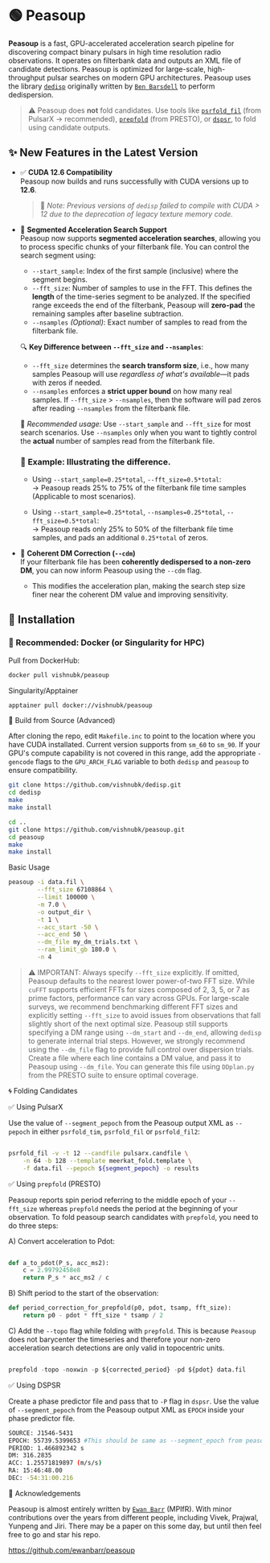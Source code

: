 # 🟢 Peasoup

**Peasoup** is a fast, GPU-accelerated acceleration search pipeline for discovering compact binary pulsars in high time resolution radio observations. It operates on filterbank data and outputs an XML file of candidate detections. Peasoup is optimized for large-scale, high-throughput pulsar searches on modern GPU architectures. Peasoup uses the library [`dedisp`](https://github.com/vishnubk/dedisp) originally written by [`Ben Barsdell`](https://github.com/benbarsdell)  to perform dedispersion.


> ⚠️ Peasoup does **not** fold candidates. Use tools like [`psrfold_fil`](https://github.com/ypmen/PulsarX) (from PulsarX -> recommended), [`prepfold`](https://github.com/scottransom/presto) (from PRESTO), or [`dspsr`](https://dspsr.sourceforge.net/current/), to fold using candidate outputs.


## ✨ New Features in the Latest Version

- ✅ **CUDA 12.6 Compatibility**  
  Peasoup now builds and runs successfully with CUDA versions up to **12.6**.  
  > 🔧 *Note: Previous versions of `dedisp` failed to compile with CUDA > 12 due to the deprecation of legacy texture memory code.*


- 🔁 **Segmented Acceleration Search Support**  
  Peasoup now supports **segmented acceleration searches**, allowing you to process specific chunks of your filterbank file. You can control the search segment using:

  - `--start_sample`: Index of the first sample (inclusive) where the segment begins.
  - `--fft_size`: Number of samples to use in the FFT. This defines the **length** of the time-series segment to be analyzed. If the specified range exceeds the end of the filterbank, Peasoup will **zero-pad** the remaining samples after baseline subtraction.
  - `--nsamples` *(Optional)*: Exact number of samples to read from the filterbank file. 



   🔍 **Key Difference between `--fft_size` and `--nsamples`**:
  
  - `--fft_size` determines the **search transform size**, i.e., how many samples Peasoup will use *regardless of what's available*—it pads with zeros if needed.
   - `--nsamples` enforces a **strict upper bound** on how many real samples. If `--fft_size` > `--nsamples`, then the software will pad zeros after reading `--nsamples` from the filterbank file.
  
  🔧 *Recommended usage:* Use `--start_sample` and `--fft_size` for most search scenarios. Use `--nsamples` only when you want to tightly control the **actual** number of samples read from the filterbank file.

  ### 🧠 Example: Illustrating the difference.

  - Using `--start_sample=0.25*total`, `--fft_size=0.5*total`:  
    → Peasoup reads 25% to 75% of the filterbank file time samples (Applicable to most scenarios).
  
  - Using `--start_sample=0.25*total`, `--nsamples=0.25*total`, `--fft_size=0.5*total`:  
    → Peasoup reads only 25% to 50% of the filterbank file time samples, and pads an additional `0.25*total` of zeros.

- 🎯 **Coherent DM Correction (`--cdm`)**  
  If your filterbank file has been **coherently dedispersed to a non-zero DM**, you can now inform Peasoup using the `--cdm` flag.  
  - This modifies the acceleration plan, making the search step size finer near the coherent DM value and improving sensitivity. 



## 🚀 Installation

### 🔹 Recommended: Docker (or Singularity for HPC)

Pull from DockerHub:

```bash
docker pull vishnubk/peasoup
```
Singularity/Apptainer
```bash
apptainer pull docker://vishnubk/peasoup
```

🔸 Build from Source (Advanced)

After cloning the repo, edit `Makefile.inc` to point to the location where you have CUDA installated. Current version supports from `sm_60` to `sm_90`. If your GPU's compute capability is not covered in this range, add the appropriate `-gencode` flags to the `GPU_ARCH_FLAG` variable to both `dedisp` and `peasoup` to ensure compatibility.

```bash
git clone https://github.com/vishnubk/dedisp.git
cd dedisp
make 
make install

cd ..
git clone https://github.com/vishnubk/peasoup.git
cd peasoup
make
make install
```

Basic Usage

```bash
peasoup -i data.fil \
        --fft_size 67108864 \
        --limit 100000 \
        -m 7.0 \
        -o output_dir \
        -t 1 \
        --acc_start -50 \
        --acc_end 50 \
        --dm_file my_dm_trials.txt \
        --ram_limit_gb 180.0 \
        -n 4

```

> ⚠️ IMPORTANT: Always specify `--fft_size` explicitly. If omitted, Peasoup defaults to the nearest lower power-of-two FFT size. While `cuFFT` supports efficient FFTs for sizes composed of 2, 3, 5, or 7 as prime factors, performance can vary across GPUs. For large-scale surveys, we recommend benchmarking different FFT sizes and explicitly setting `--fft_size` to avoid issues from observations that fall slightly short of the next optimal size. Peasoup still supports specifying a DM range using `--dm_start` and `--dm_end`, allowing `dedisp` to generate internal trial steps. However, we strongly recommend using the `--dm_file` flag to provide full control over dispersion trials. Create a file where each line contains a DM value, and pass it to Peasoup using `--dm_file`. You can generate this file using `DDplan.py` from the PRESTO suite to ensure optimal coverage.

🌀 Folding Candidates

✅ Using PulsarX

Use the value of `--segment_pepoch` from the Peasoup output XML as `--pepoch` in either `psrfold_tim`, `psrfold_fil` or `psrfold_fil2`:

```bash

psrfold_fil -v -t 12 --candfile pulsarx.candfile \
    -n 64 -b 128 --template meerkat_fold.template \
    -f data.fil --pepoch ${segment_pepoch} -o results
```

✅ Using `prepfold` (PRESTO)

Peasoup reports spin period referring to the middle epoch of your `--fft_size` whereas `prepfold` needs the period at the beginning of your observation. To fold peasoup search candidates with `prepfold`, you need to do three steps:  

A) Convert acceleration to Pdot:

```python

def a_to_pdot(P_s, acc_ms2):
    c = 2.99792458e8
    return P_s * acc_ms2 / c
```
B) Shift period to the start of the observation:

```python
def period_correction_for_prepfold(p0, pdot, tsamp, fft_size):
    return p0 - pdot * fft_size * tsamp / 2
```

C) Add the `--topo` flag while folding with `prepfold`. This is because `Peasoup` does not barycenter the timeseries and therefore your non-zero acceleration search detections are only valid in topocentric units.

```python

prepfold -topo -noxwin -p ${corrected_period} -pd ${pdot} data.fil

```

✅ Using DSPSR 

Create a phase predictor file and pass that to `-P` flag in `dspsr`. Use the value of `--segment_pepoch` from the Peasoup output XML as `EPOCH` inside your phase predictor file.
 

```bash
SOURCE: J1546-5431
EPOCH: 55739.5399653 #This should be same as --segment_epoch from peasoup
PERIOD: 1.466892342 s
DM: 316.2835
ACC: 1.25571819897 (m/s/s)
RA: 15:46:48.00
DEC: -54:31:00.216
```

🧠 Acknowledgements

Peasoup is almost entirely written by [`Ewan Barr`](https://github.com/ewanbarr) (MPIfR). With minor contributions over the years from different people, including Vivek, Prajwal, Yunpeng and Jiri. There may be a paper on this some day, but until then feel free to go and star his repo. 

https://github.com/ewanbarr/peasoup 
